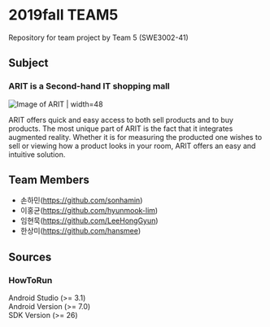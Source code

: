 # 2019fall TEAM5
Repository for team project by Team 5 (SWE3002-41)

## Subject
### ARIT is a Second-hand IT shopping mall
![Image of ARIT](https://github.com/skkuse02/2019fall_41class_team5/blob/master/docs/logo2.png) | width=48

ARIT offers quick and easy access to both sell products and to buy products.
The most unique part of ARIT is the fact that it integrates augmented reality.
Whether it is for measuring the producted one wishes to sell or viewing how a product looks in your room, 
ARIT offers an easy and intuitive solution.


## Team Members
- 손하민(https://github.com/sonhamin)
- 이홍균(https://github.com/hyunmook-lim)
- 임현묵(https://github.com/LeeHongGyun)
- 한상미(https://github.com/hansmee)


## Sources
### HowToRun
Android Studio (>= 3.1) <br />
Android Version (>= 7.0) <br />
SDK Version (>= 26) <br />
